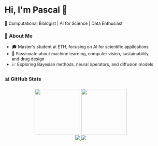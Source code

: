# Hi, I'm Pascal 👋  
🚀 Computational Biologist | AI for Science | Data Enthusiast  


### 🔬 About Me
- 🎓 Master's student at ETH, focusing on AI for scientific applications  
- 🤖 Passionate about machine learning, computer vision, sustainability and drug design  
- 📈 Exploring Bayesian methods, neural operators, and diffusion models  

<!--
### 🛠️ Tech Stack  
Python • PyTorch • TensorFlow • Docker • VBA • Git • LaTeX  
-->
### 📊 GitHub Stats  
<div align="center">
  <img height="150px" src="https://github-readme-stats.vercel.app/api?username=pascalbartschi&show_icons=true&theme=tokyonight&count_private=true" />
  <img height="150px" src="https://github-readme-stats.vercel.app/api/top-langs/?username=pascalbartschi&layout=compact&theme=tokyonight" />
</div>

<!--
### 🌟 Projects  
- Checkout  
- [ESG Rating Tool](https://github.com/your-esg-repo)
-->

<div align="center">
  <a href="https://linkedin.com/in/pascal-baertschi">
    <img src="https://img.shields.io/badge/-LinkedIn-blue?logo=linkedin&logoColor=white&style=flat" />
  </a>
  <a href="mailto:pbaertschi@ethz.ch">
    <img src="https://img.shields.io/badge/-Email-D14836?logo=gmail&logoColor=white&style=flat" />
  </a>
</div>
 
